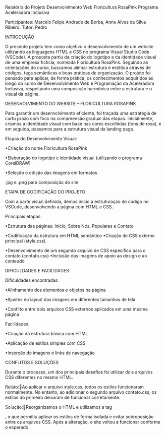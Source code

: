 Relatório do Projeto 
Desenvolvimento Web Floricultura RosaPink Programa Aceleradora Inclusiva

Participantes: 
Marcelo Felipe Andrade de Borba, 
Anne Alves da Silva Ribeiro.
Tutor: Pedro


INTRODUÇÃO

O presente projeto tem como objetivo o desenvolvimento de um website utilizando as linguagens HTML e CSS no programa Visual Studio Code (VSCode). A proposta partiu da criação do logotipo e da identidade visual de uma empresa fictícia, nomeada Floricultura RosaPink.
Seguindo as orientações do curso, buscamos alinhar estrutura e estética através de códigos, tags semânticas e boas práticas de organização. O projeto foi pensado para aplicar, de forma prática, os conhecimentos adquiridos ao longo do curso de Desenvolvimento Web e Programação da Aceleradora Inclusiva, respeitando uma composição harmônica entre a estrutura e o visual da página.


DESENVOLVIMENTO DO WEBSITE – FLORICULTURA ROSAPINK

Para garantir um desenvolvimento eficiente, foi traçada uma estratégia de curto prazo com foco na compreensão gradual das etapas. Inicialmente, criamos a identidade visual com base nas cores escolhidas (tons de rosa), e em seguida, passamos para a estrutura visual da landing page.

Etapas do Desenvolvimento Visual:

•Criação do nome Floricultura RosaPink

•Elaboração do logotipo e identidade visual (utilizando o programa CorelDRAW)

•Seleção e edição das imagens em formatos 

.jpg e .png para composição do site


ETAPA DE CODIFICAÇÃO DO PROJETO

Com a parte visual definida, demos início à estruturação do código no VSCode, desenvolvendo a página com HTML e CSS.

Principais etapas:

•Estrutura das páginas: Início, Sobre Nós, Populares e Contato

•Codificação da estrutura em HTML semântico
•Criação de CSS externo principal (style.css).

•Desenvolvimento de um segundo arquivo de CSS específico para o contato (contato.css)
•Inclusão das imagens de apoio ao design e ao conteúdo


DIFICULDADES E FACILIDADES

Dificuldades encontradas:

•Alinhamento dos elementos e objetos na página

•Ajustes no layout das imagens em diferentes tamanhos de tela

•Conflito entre dois arquivos CSS externos aplicados em uma mesma página


Facilidades:

•Criação da estrutura básica com HTML

•Aplicação de estilos simples com CSS

•Inserção de imagens e links de navegação


CONFLITOS E SOLUÇÕES

Durante o processo, um dos principais desafios foi utilizar dois arquivos CSS diferentes no mesmo HTML.

Relato:Ao aplicar o arquivo style.css, todos os estilos funcionaram normalmente. No entanto, ao adicionar o segundo arquivo contato.css, os estilos do primeiro deixaram de funcionar corretamente.

Solução:Reorganizamos o HTML e utilizamos a tag <section id="contato" class="contato">, o que permitiu aplicar os estilos de forma isolada e evitar sobreposição entre os arquivos CSS. Após a alteração, o site voltou a funcionar conforme o esperado.



